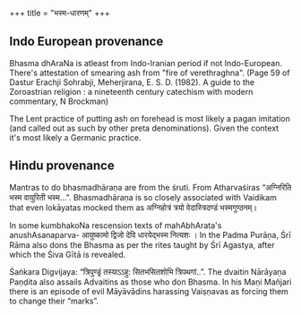 +++
title = "भस्म-धारणम्"
+++

## Indo European provenance
Bhasma dhAraNa is atleast from Indo-Iranian period if not Indo-European. There's attestation of smearing ash from "fire of verethraghna". (Page 59 of Dastur Erachji Sohrabji, Meherjirana, E. S. D. (1982). A guide to the Zoroastrian religion : a nineteenth century catechism with modern commentary, N Brockman)

The Lent practice of putting ash on forehead is most likely a pagan imitation (and called out as such by other preta denominations). Given the context it's most likely a Germanic practice.

## Hindu provenance
Mantras to do bhasmadhāraṇa are from the śruti. From Atharvaśiras “अग्निरिति भस्म वायुरिती भस्म…". Bhasmadhāraṇa is so closely associated with Vaidikam that even lokāyatas mocked them as अग्निहोत्रं त्रयो वेदास्त्रिदण्डं भस्मगुण्ठनम्।

In some kumbhakoNa rescension texts of mahAbhArata's anushAsanaparva- आयुष्कामो द्विजो देवि धारयेद्भस्म नित्यशः । In the Padma Purāṇa, Śrī Rāma also dons the Bhasma as per the rites taught by Śrī Agastya, after which the Śiva Gītā is revealed.

Śaṅkara Digvijaya: “त्रिपुण्ड्रं तस्याऽऽहु: सितभसितशोभि त्रिपथगां..”. The dvaitin Nārāyaṇa Paṇḍita also assails Advaitins as those who don Bhasma. In his Maṇi Mañjari there is an episode of evil Māyāvādins harassing Vaiṣṇavas as forcing them to change their “marks”. 

